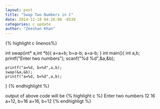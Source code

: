 ```yaml
---
layout: post
title: "Swap Two Numbers in C"
date: 2014-12-18 04:26:00 -0530
categories: c update
author: "Zeeshan Khan"
---
```

{% highlight c linenos%}

int swap(int* a,int *b){
  a=a+b;
  b=a-b;
  a=a-b;
}
int main(){
    int a,b;
    printf("Enter two numbers");
    scanf("%d %d",&a,&b);
    
    printf("a=%d, b=%d",a,b);
    swap(&a,&b);
    printf("a=%d, b=%d",a,b);
}
{% endhighlight %}

output of above code will be 
{% highlight c %}
Enter two numbers
12 16
a=12, b=16
a=16, b=12
{% endhighligt %}
